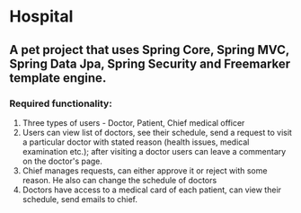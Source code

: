 # Hospital

## A pet project that uses Spring Core, Spring MVC, Spring Data Jpa, Spring Security and Freemarker template engine.

### Required functionality:
1. Three types of users - Doctor, Patient, Chief medical officer
2. Users can view list of doctors, see their schedule, send a request to visit a particular doctor with stated reason (health issues, medical examination etc.); after visiting 
   a doctor users can leave a commentary on the doctor's page.
3. Chief manages requests, can either approve it or reject with some reason. He also can change the schedule of doctors
4. Doctors have access to a medical card of each patient, can view their schedule, send emails to chief.
